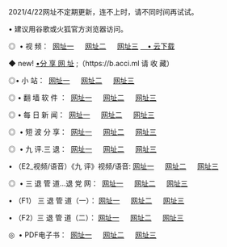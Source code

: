 <p>2021/4/22网址不定期更新，连不上时，请不同时间再试试。
<p>• 建议用谷歌或火狐官方浏览器访问。
<p>◎  • 视 频： 
<a href="http://hhl.guitarhaven.com/" target="_blank">网址一</a> 　 
<a href="http://hsw.guitarhaven.com/" target="_blank">网址二</a> 　 
<a href="http://hsw.guitarhaven.com/b.html" target="_blank">网址三</a>
<a href="https://yadi.sk/d/d0sUeAOpal3njw" target="_blank">　• 云下载 </a></p>
<p>◆ new! <a href="http://hpm.guitarhaven.com/a.html">•分 享 网 址</a> ;（https://b.acci.ml 请 收 藏） </p>

<p>◎•  小 站：  
<a href="http://hhl.guitarhaven.com/f.html" target="_blank">网址一</a> 　 
<a href="http://hsw.guitarhaven.com/h.html" target="_blank">网址二</a> 　 
<a href="http://hsw.guitarhaven.com/k/" target="_blank">网址三</a></p><p>

<p>◎  • 翻 墙 软 件 ：  
<a href="http://hhl.guitarhaven.com/ff/" target="_blank">网址一</a> 　 
<a href="http://hsw.guitarhaven.com/s/read/a1_nd.html" target="_blank">网址二</a> 　 
<a href="http://hsw.guitarhaven.com/ff/index.html" target="_blank">网址三</a></p>
<p>◎  • 每 日 新 闻：  
<a href="http://hhl.guitarhaven.com/day/" target="_blank">网址一</a> 　 
<a href="http://hsw.guitarhaven.com/day/" target="_blank">网址二</a> 　 
<a href="http://hsw.guitarhaven.com/day/index.html" target="_blank">网址三</a></p>
<p>◎   • 短 波 分 享：  
<a href="http://hhl.guitarhaven.com/h/" target="_blank">网址一</a> 　 
<a href="http://hsw.guitarhaven.com/h/" target="_blank">网址二</a> 　 
<a href="http://hsw.guitarhaven.com/h/index.html" target="_blank">网址三</a></p>
<p>◎   • 九 评.三 退：  
<a href="http://hhl.guitarhaven.com/t/" target="_blank">网址一</a> 　 
<a href="http://hsw.guitarhaven.com/v2/index.html" target="_blank">网址二</a> 　 
<a href="http://hsw.guitarhaven.com/tt/index.html" target="_blank">网址三</a> 　</p>
<p>  • （E2_视频/语音）《九 评》视频/语音: 
<a href="http://hhl.guitarhaven.com/7738.html" target="_blank">网址一</a> 　 
<a href="http://hsw.guitarhaven.com/7614.html" target="_blank">网址二</a> 　 
<a href="http://hsw.guitarhaven.com/7633.html" target="_blank">网址三</a></p>
<p>◎   • 三 退 管 道...退 党 网：  
<a href="http://hhl.guitarhaven.com/go/td1.html" target="_blank">网址一</a> 　 
<a href="http://hsw.guitarhaven.com/go/td2.html" target="_blank">网址二</a> 　 
<a href="http://hsw.guitarhaven.com/go/td3.html" target="_blank">网址三</a></p>
<p>  • （F1） 三 退 管 道（一）： 
<a href="http://hhl.guitarhaven.com/dd/" target="_blank">网址一</a> 　 
<a href="http://hsw.guitarhaven.com/s/read/a1_tdx.html" target="_blank">网址二</a> 　 
<a href="http://hsw.guitarhaven.com/dd/" target="_blank">网址三</a></p>
<p>  • （F2）三 退 管 道（二）： 
<a href="http://hsw.guitarhaven.com/d/" target="_blank">网址一</a> 　 
<a href="http://hhl.guitarhaven.com/d/index.html" target="_blank">网址二</a> 　 
<a href="http://hsw.guitarhaven.com/d/" target="_blank">网址三</a></p>
<p>◎   • PDF电子书：  
<a href="http://hhl.guitarhaven.com/p/" target="_blank">网址一</a> 　 
<a href="http://hsw.guitarhaven.com/p/index.html" target="_blank">网址二</a> 　 
<a href="http://hsw.guitarhaven.com/p/" target="_blank">网址三</a></p>
